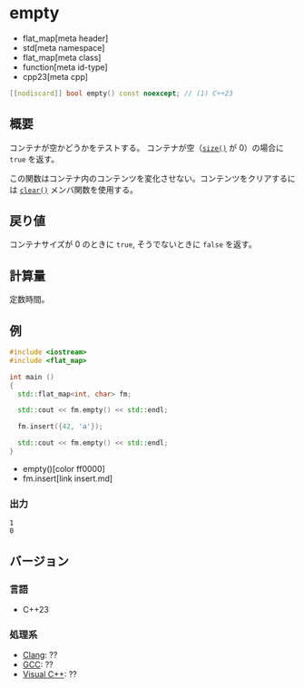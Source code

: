 # empty
* flat_map[meta header]
* std[meta namespace]
* flat_map[meta class]
* function[meta id-type]
* cpp23[meta cpp]

```cpp
[[nodiscard]] bool empty() const noexcept; // (1) C++23
```

## 概要
コンテナが空かどうかをテストする。 
コンテナが空（[`size()`](size.md) が 0）の場合に `true` を返す。 

この関数はコンテナ内のコンテンツを変化させない。コンテンツをクリアするには [`clear()`](clear.md) メンバ関数を使用する。


## 戻り値
コンテナサイズが 0 のときに `true`, そうでないときに `false` を返す。


## 計算量
定数時間。


## 例
```cpp example
#include <iostream>
#include <flat_map>

int main ()
{
  std::flat_map<int, char> fm;

  std::cout << fm.empty() << std::endl;

  fm.insert({42, 'a'});

  std::cout << fm.empty() << std::endl;
}
```
* empty()[color ff0000]
* fm.insert[link insert.md]

### 出力
```
1
0
```

## バージョン
### 言語
- C++23

### 処理系
- [Clang](/implementation.md#clang): ??
- [GCC](/implementation.md#gcc): ??
- [Visual C++](/implementation.md#visual_cpp): ??

